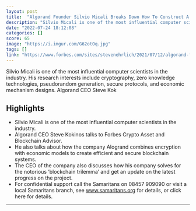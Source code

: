 ```yaml
---
layout: post
title:  "Algorand Founder Silvio Micali Breaks Down How To Construct A Fast And Secure Blockchain In A World Full Of Adversaries"
description: "Silvio Micali is one of the most influential computer scientists in the industry. His research interests include cryptography, zero knowledge technologies, pseudorandom generation, secure protocols, and economic mechanism designs. Algorand CEO Steve Kok"
date: "2022-07-24 18:12:08"
categories: []
score: 65
image: "https://i.imgur.com/G62otOq.jpg"
tags: []
link: "https://www.forbes.com/sites/stevenehrlich/2021/07/12/algorand-founder-silvio-micali-breaks-down-how-to-construct-a-fast-and-secure-blockchain-in-a-world-full-of-adversaries/?sh=5a9e9a2d3fa3"
---
```


Silvio Micali is one of the most influential computer scientists in the industry. His research interests include cryptography, zero knowledge technologies, pseudorandom generation, secure protocols, and economic mechanism designs. Algorand CEO Steve Kok

## Highlights

- Silvio Micali is one of the most influential computer scientists in the industry.
- Algorand CEO Steve Kokinos talks to Forbes Crypto Asset and Blockchain Advisor.
- He also talks about how the company Alogrand combines encryption with economic models to create efficient and secure blockchain systems.
- The CEO of the company also discusses how his company solves for the notorious ‘blockchain trilemma’ and get an update on the latest progress on the project.
- For confidential support call the Samaritans on 08457 909090 or visit a local Samaritans branch, see www.samaritans.org for details, or click here for details.

---
